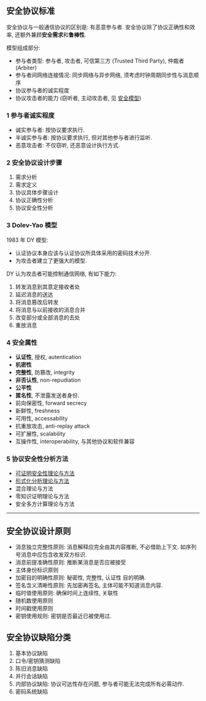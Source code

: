 ## 安全协议标准

安全协议与一般通信协议的区别是: 有恶意参与者. 安全协议除了协议正确性和效率, 还额外兼顾**安全需求**和**鲁棒性**.

模型组成部分:  
- 参与者类型: 参与者, 攻击者, 可信第三方 (Trusted Third Party), 仲裁者 (Arbiter)
- 参与者间网络连接情况: 同步网络与异步网络, 须考虑时钟周期同步性与消息顺序
- 协议参与者的诚实程度
- 协议攻击者的能力 (窃听者, 主动攻击者, 见 [安全模型](../概念与标准/安全模型.md))

### 1 参与者诚实程度

- 诚实参与者: 按协议要求执行.
- 半诚实参与者: 按协议要求执行, 但对其他参与者进行监听.
- 恶意攻击者: 不仅窃听, 还恶意设计执行方式.

### 2 安全协议设计步骤

1. 需求分析
2. 需求定义
3. 协议具体步骤设计
4. 协议正确性分析
5. 协议安全性分析

### 3 Dolev-Yao 模型

1983 年 DY 模型:
- 认证协议本身应该与认证协议所具体采用的密码技术分开.
- 为攻击者建立了更强大的模型.

DY 认为攻击者可能控制通信网络, 有如下能力:
1. 转发消息到其意定接收者处
2. 延迟消息的送达
3. 将消息篡改后转发
4. 将消息与以前接收的消息合并
5. 改变部分或全部消息的去处
6. 重放消息

### 4 安全属性

- **认证性**, 授权, autentication
- **机密性**
- **完整性**, 防篡改, integrity
- **非否认性**, non-repudiation
- **公平性**
- **匿名性**, 不泄露发送者身份.
- 前向保密性, forward secrecy
- 新鲜性, freshness
- 可用性, accessability
- 抗重放攻击, anti-replay attack
- 可扩展性, scalability
- 互操作性, interoperability, 与其他协议和软件兼容

### 5 协议安全性分析方法

- [可证明安全性理论与方法](../可证明安全/Provable%20Security.md)
- [形式化分析理论与方法](BAN逻辑.md)
- 混合理论与方法
- 零知识证明理论与方法
- 安全多方计算理论与方法

***

## 安全协议设计原则

- 消息独立完整性原则: 消息解释应完全由其内容推断, 不必借助上下文. 如序列号消息中应包含收发双方标识.
- 消息前提准确性原则: 推断某消息是否应被接受
- 主体身份标识原则
- 加密目的明确性原则: 秘密性, 完整性, 认证性 目的明确.
- 签名含义清晰性原则: 先加密再签名, 主体可能不知道消息内容.
- 临时值使用原则: 确保时间上连续性, 关联性
- 随机数使用原则
- 时间戳使用原则
- 密钥使用规则: 密钥是否最近已被使用过.

## 安全协议缺陷分类

1. 基本协议缺陷
2. 口令/密钥猜测缺陷
3. 陈旧消息缺陷
4. 并行会话缺陷
5. 内部协议缺陷: 协议可达性存在问题, 参与者可能无法完成所有必需动作.
6. 密码系统缺陷